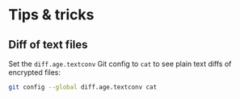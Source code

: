 # Tips &amp; tricks

## Diff of text files

Set the `diff.age.textconv` Git config to `cat` to see plain text diffs of encrypted files:

```Bash
git config --global diff.age.textconv cat
```